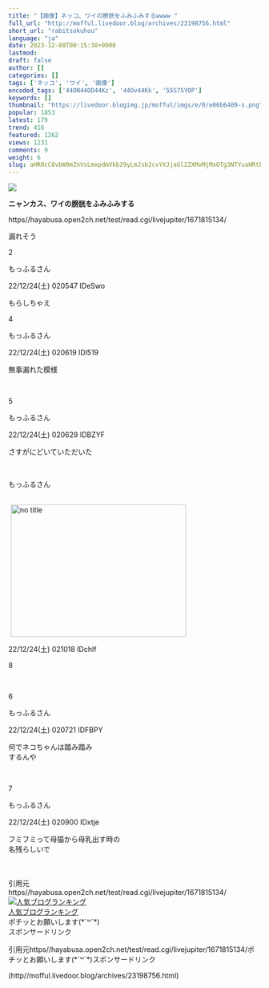 ```yaml
---
title: "【画像】ネッコ、ワイの膀胱をふみふみするwwww "
full_url: "http://mofful.livedoor.blog/archives/23198756.html"
short_url: "rabitsokuhou"
language: "ja"
date: 2023-12-08T00:15:38+0900
lastmod: 
draft: false
author: []
categories: []
tags: ['ネッコ', 'ワイ', '画像']
encoded_tags: ['44ON44OD44Kz', '44Ov44Kk', '55S75YOP']
keywords: []
thumbnail: "https://livedoor.blogimg.jp/mofful/imgs/e/0/e06b6409-s.png"
popular: 1853
latest: 179
trend: 416
featured: 1262
views: 1231
comments: 9
weight: 6
slug: aHR0cC8vbW9mZnVsLmxpdmVkb29yLmJsb2cvYXJjaGl2ZXMvMjMxOTg3NTYuaHRtbA==
---
```


![](https://livedoor.blogimg.jp/mofful/imgs/e/0/e06b6409-s.png)

<div><p><b><p>ニャンカス、ワイの膀胱をふみふみする</p></b> https//hayabusa.open2ch.net/test/read.cgi/livejupiter/1671815134/</p><p class='t_b'> 漏れそう </p><p class='t_h'>2 <p>もっふるさん</p> <p> 22/12/24(土) 020547 IDeSwo</p></p><p class='t_b'> もらしちゃえ</p><p class='t_h'>4 <p>もっふるさん</p> <p> 22/12/24(土) 020619 IDl519</p></p> <p class='t_b'> 無事漏れた模様</p><br> <p class='t_h'>5 <p>もっふるさん</p> <p> 22/12/24(土) 020629 IDBZYF</p></p> <p class='t_b'> さすがにどいていただいた</p><br> <p>もっふるさん</p> <span><br><a target='_blank' title='no title' href='https//livedoor.blogimg.jp/mofful/imgs/3/4/345580b0.jpg'><img class='pict' hspace='5' alt='no title' border='0' height='264' width='350' src='https//livedoor.blogimg.jp/mofful/imgs/3/4/345580b0-s.jpg'></a><p>22/12/24(土) 021018 IDchlf</p></span><p>8</p><br> <p class='t_h'>6 <p>もっふるさん</p> <p> 22/12/24(土) 020721 IDFBPY</p></p> <p class='t_b'> 何でネコちゃんは踏み踏み<br>するんや</p><br> <p class='t_h'>7 <p>もっふるさん</p> <p> 22/12/24(土) 020900 IDxtje</p></p> <p class='t_b'> フミフミって母猫から母乳出す時の<br>名残らしいで</p><br> <br>引用元<br>https//hayabusa.open2ch.net/test/read.cgi/livejupiter/1671815134/<br><a href='//blog.with2.net/link/?2036932'><img src='https//blog.with2.net/img/banner/banner_21.gif' title='人気ブログランキング'></a><br><a href='//blog.with2.net/link/?2036932'>人気ブログランキング</a><br>ポチッとお願いします(*´꒳`*)<br>スポンサードリンク<br><img border='0' width='1' height='1' src='https//www11.a8.net/0.gif?a8mat=3BDUGQ+4RHMA+2HOM+BS629' alt=''> <p>引用元https//hayabusa.open2ch.net/test/read.cgi/livejupiter/1671815134/ポチッとお願いします(*´꒳`*)スポンサードリンク</p></div>

(http//mofful.livedoor.blog/archives/23198756.html)
